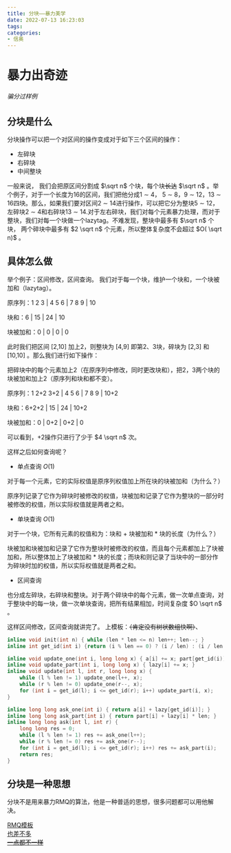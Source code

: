 ```yaml
---
title: 分块——暴力美学
date: 2022-07-13 16:23:03
tags:
categories:
- 信奥
---
```

# 暴力出奇迹
###### 骗分过样例

## 分块是什么
分块操作可以把一个对区间的操作变成对于如下三个区间的操作：

- 左碎块
- 右碎块
- 中间整块

<!-- more -->

一般来说， 我们会把原区间分割成 $\sqrt n$ 个块，每个块~~长达~~ $\sqrt n$ 。举个例子，对于一个长度为16的区间，我们把他分成1 $\sim$ 4， 5 $\sim$ 8，9 $\sim$ 12，13 $\sim$ 16四块。那么，如果我们要对区间2 $\sim$ 14进行操作，可以把它分为整块5 $\sim$ 12，左碎块2 $\sim$ 4和右碎块13 $\sim$ 14.对于左右碎块，我们对每个元素暴力处理，而对于整块，我们对每一个块做一个lazytag。不难发现，整块中最多有 $\sqrt n$ 个块， 两个碎块中最多有 $2 \sqrt n$ 个元素，所以整体复杂度不会超过 $O( \sqrt n)$ 。

## 具体怎么做
举个例子：区间修改，区间查询。
我们对于每一个块，维护一个块和，一个块被加和（lazytag）。

原序列：1 2 3 | 4 5 6 | 7 8 9 | 10

块和：6 | 15 | 24 | 10

块被加和：0 | 0 | 0 | 0

此时我们把区间 [2,10] 加上2，则整块为 [4,9] 即第2、3块，碎块为 [2,3] 和 [10,10] 。那么我们进行如下操作：

把碎块中的每个元素加上2（在原序列中修改，同时更改块和），把2，3两个块的块被加和加上2（原序列和块和都不变）。

原序列：1 2+2 3+2 | 4 5 6 | 7 8 9 | 10+2

块和：6+2+2 | 15 | 24 | 10+2

块被加和：0 | 0+2 | 0+2 | 0

可以看到，+2操作只进行了少于 $4 \sqrt n$ 次。

这样之后如何查询呢？

- 单点查询 $O(1)$ 

对于每一个元素，它的实际权值是原序列权值加上所在块的块被加和（为什么？）

原序列记录了它作为碎块时被修改的权值，块被加和记录了它作为整块的一部分时被修改的权值，所以实际权值就是两者之和。

- 单块查询 $O(1)$

对于一个块，它所有元素的权值和为：块和 + 块被加和 * 块的长度（为什么？）

块被加和块被加和记录了它作为整块时被修改的权值，而且每个元素都加上了块被加和，所以整体加上了块被加和 * 块的长度；而块和则记录了当块中的一部分作为碎块时加的权值，所以实际权值就是两者之和。

- 区间查询

也分成左碎块，右碎块和整块。对于两个碎块中的每个元素，做一次单点查询，对于整块中的每一块，做一次单块查询，把所有结果相加，时间复杂度 $O \sqrt n$ 。

这样区间修改，区间查询就讲完了。
上模板：~~（肯定没有树状数组快啊）~~、

```cpp
inline void init(int n) { while (len * len <= n) len++; len--; }
inline int get_id(int i) {return (i % len == 0) ? (i / len) : (i / len + 1); }

inline void update_one(int i, long long x) { a[i] += x; part[get_id(i)] += x; }
inline void update_part(int i, long long x) { lazy[i] += x; }
inline void update(int l, int r, long long x) {
    while (l % len != 1) update_one(l++, x);
    while (r % len != 0) update_one(r--, x);
    for (int i = get_id(l); i <= get_id(r); i++) update_part(i, x);
}

inline long long ask_one(int i) { return a[i] + lazy[get_id(i)]; }
inline long long ask_part(int i) { return part[i] + lazy[i] * len; }
inline long long ask(int l, int r) {
    long long res = 0;
    while (l % len != 1) res += ask_one(l++);
    while (r % len != 0) res += ask_one(r--);
    for (int i = get_id(l); i <= get_id(r); i++) res += ask_part(i);
    return res;
}
```

## 分块是一种思想

分块不是用来暴力RMQ的算法，他是一种普适的思想，很多问题都可以用他解决。

[RMQ模板](https://www.luogu.com.cn/problem/P2357)  
[也差不多](https://www.luogu.com.cn/problem/P3870)  
[~~一点都不一样~~](https://www.luogu.com.cn/problem/P3396)